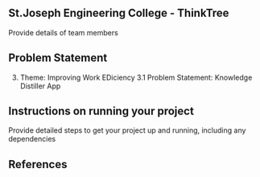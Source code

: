 ## St.Joseph Engineering College - ThinkTree
Provide details of team members 

## Problem Statement
3. Theme: Improving Work EDiciency
3.1 Problem Statement: Knowledge Distiller App

## Instructions on running your project
Provide detailed steps to get your project up and running, including any dependencies

## References

